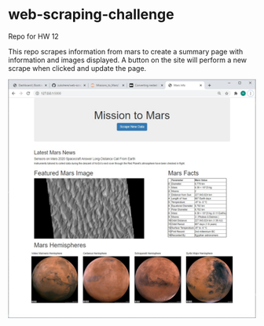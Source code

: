 # web-scraping-challenge
Repo for HW 12

This repo scrapes information from mars to create a summary page with information and images displayed. A button on the site will perform a new scrape when clicked and update the page.

![Final_App_Screenshot.jpg](Missions_to_Mars/Final_App_Screenshot.jpg)
